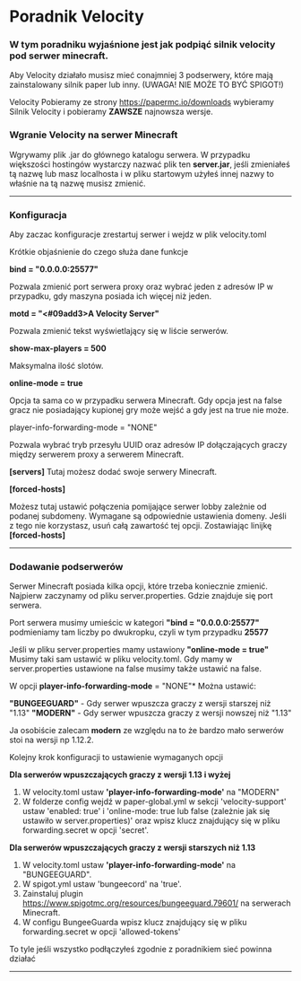 # Poradnik Velocity

### W tym poradniku wyjaśnione jest jak podpiąć silnik velocity pod serwer minecraft.

Aby Velocity działało musisz mieć conajmniej 3 podserwery, które mają zainstalowany silnik paper lub inny. (UWAGA! NIE MOŻE TO BYĆ SPIGOT!)

Velocity Pobieramy ze strony https://papermc.io/downloads wybieramy Silnik Velocity i pobieramy **ZAWSZE** najnowsza wersje.

### Wgranie Velocity na serwer Minecraft

Wgrywamy plik .jar do głównego katalogu serwera. W przypadku większości hostingów wystarczy nazwać plik ten **server.jar**, jeśli zmieniałeś tą nazwę lub masz localhosta i w pliku startowym użyłeś innej nazwy to właśnie na tą nazwę musisz zmienić.

--------------------------------------------------------------------------------------------------------------------------------------------------------------------------------------------------------------------------------------------------------------------------------------
### Konfiguracja

Aby zaczac konfiguracje zrestartuj serwer i wejdz w plik velocity.toml

Krótkie objaśnienie do czego służa dane funkcje 

**bind = "0.0.0.0:25577"**  

Pozwala zmienić port serwera proxy oraz wybrać jeden z adresów IP w przypadku, gdy maszyna posiada ich więcej niż jeden.

**motd = "<#09add3>A Velocity Server"** 

Pozwala zmienić tekst wyświetlający się w liście serwerów.

**show-max-players = 500**

Maksymalna ilość slotów.

**online-mode = true**

Opcja ta sama co w przypadku serwera Minecraft. Gdy opcja jest na false gracz nie posiadający kupionej gry może wejść a gdy jest na true nie może.

player-info-forwarding-mode = "NONE"

Pozwala wybrać tryb przesyłu UUID oraz adresów IP dołączających graczy między serwerem proxy a serwerem Minecraft.

**[servers]** 
Tutaj możesz dodać swoje serwery Minecraft.

**[forced-hosts]**  

Możesz tutaj ustawić połączenia pomijające serwer lobby zależnie od podanej subdomeny. Wymagane są odpowiednie ustawienia domeny. Jeśli z tego nie korzystasz, usuń całą zawartość tej opcji.
Zostawiając linijkę **[forced-hosts]** 

--------------------------------------------------------------------------------------------------------------------------------------------------------------------------------------------------------------------------------------------------------------------------------------

### Dodawanie podserwerów

Serwer Minecraft posiada kilka opcji, które trzeba koniecznie zmienić. Najpierw zaczynamy od pliku server.properties. Gdzie znajduje się port serwera.

Port serwera musimy umieścic w kategori **"bind = "0.0.0.0:25577"** podmieniamy tam liczby po dwukropku, czyli w tym przypadku **25577**

Jeśli w pliku server.properties mamy ustawiony **"online-mode = true"** Musimy taki sam ustawić w pliku velocity.toml. Gdy mamy w server.properties ustawione na false musimy także ustawić na false.

W opcji **player-info-forwarding-mode** = "NONE"* Można ustawić:

 **"BUNGEEGUARD"** - Gdy serwer wpuszcza graczy z wersji starszej niż "1.13"
 **"MODERN"** - Gdy serwer wpuszcza graczy z wersji nowszej niż "1.13"

 Ja osobiście zalecam **modern** ze względu na to że bardzo mało serwerów stoi na wersji np 1.12.2.
 
Kolejny krok konfiguracji to ustawienie wymaganych opcji 

 **Dla serwerów wpuszczających graczy z wersji 1.13 i wyżej**  
1. W velocity.toml ustaw **'player-info-forwarding-mode'** na "MODERN"
2. W folderze config wejdź w paper-global.yml w sekcji 'velocity-support' ustaw 'enabled: true' i 'online-mode: true lub false (zależnie jak się ustawiło w server.properties)' oraz wpisz klucz znajdujący się w pliku forwarding.secret w opcji 'secret'.

**Dla serwerów wpuszczających graczy z wersji starszych niż 1.13**  
1. W velocity.toml ustaw **'player-info-forwarding-mode'** na "BUNGEEGUARD".
2. W spigot.yml ustaw 'bungeecord' na 'true'.
3. Zainstaluj plugin https://www.spigotmc.org/resources/bungeeguard.79601/ na serwerach Minecraft.
4. W configu BungeeGuarda wpisz klucz znajdujący się w pliku forwarding.secret w opcji 'allowed-tokens'

To tyle jeśli wszystko podłączyłeś zgodnie z poradnikiem sieć powinna działać

--------------------------------------------------------------------------------------------------------------------------------------------------------------------------------------------------------------------------------------------------------------------------------------

 

